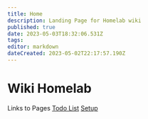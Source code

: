 ```yaml
---
title: Home
description: Landing Page for Homelab wiki
published: true
date: 2023-05-03T18:32:06.531Z
tags: 
editor: markdown
dateCreated: 2023-05-02T22:17:57.190Z
---
```


# Wiki Homelab
Links to Pages
[Todo List](/todo)
[Setup](/setup)